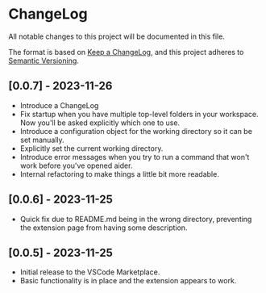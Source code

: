 # ChangeLog

All notable changes to this project will be documented in this file.

The format is based on [Keep a ChangeLog](https://keepachangelog.com/en/1.0.0/),
and this project adheres to [Semantic Versioning](https://semver.org/spec/v2.0.0.html).

## [0.0.7] - 2023-11-26

- Introduce a ChangeLog
- Fix startup when you have multiple top-level folders in your workspace.  Now you'll be asked explicitly which one to use.  
- Introduce a configuration object for the working directory so it can be set manually.
- Explicitly set the current working directory.
- Introduce error messages when you try to run a command that won't work before you've opened aider.
- Internal refactoring to make things a little bit more readable.

## [0.0.6] - 2023-11-25

- Quick fix due to README.md being in the wrong directory, preventing the extension page from having some description.

## [0.0.5] - 2023-11-25

- Initial release to the VSCode Marketplace.
- Basic functionality is in place and the extension appears to work.
